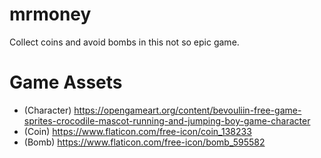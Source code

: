 # mrmoney
Collect coins and avoid bombs in this not so epic game.

# Game Assets
- (Character) https://opengameart.org/content/bevouliin-free-game-sprites-crocodile-mascot-running-and-jumping-boy-game-character 
- (Coin) https://www.flaticon.com/free-icon/coin_138233
- (Bomb) https://www.flaticon.com/free-icon/bomb_595582
